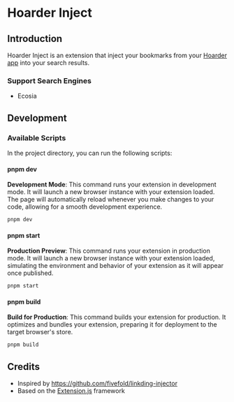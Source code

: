 # Hoarder Inject

## Introduction

Hoarder Inject is an extension that inject your bookmarks from your [Hoarder app](https://hoarder.app) into your search results.

### Support Search Engines

- Ecosia

## Development

### Available Scripts

In the project directory, you can run the following scripts:

#### pnpm dev

**Development Mode**: This command runs your extension in development mode. It will launch a new browser instance with your extension loaded. The page will automatically reload whenever you make changes to your code, allowing for a smooth development experience.

```bash
pnpm dev
```

#### pnpm start

**Production Preview**: This command runs your extension in production mode. It will launch a new browser instance with your extension loaded, simulating the environment and behavior of your extension as it will appear once published.

```bash
pnpm start
```

#### pnpm build

**Build for Production**: This command builds your extension for production. It optimizes and bundles your extension, preparing it for deployment to the target browser's store.

```bash
pnpm build
```

## Credits

- Inspired by https://github.com/fivefold/linkding-injector
- Based on the [Extension.js](https://extension.js.org) framework
